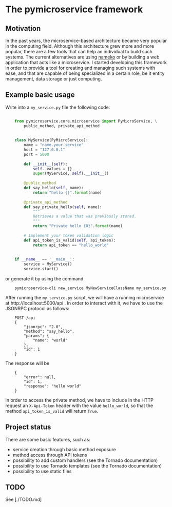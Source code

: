 The **pymicroservice** framework
================================

Motivation
----------

In the past years, the microservice-based architecture became very popular in the computing field. 
Although this architecture grew more and more popular, there are a few tools that can help an
individual to build such systems. The current alternatives are using [nameko](https://github.com/nameko/nameko) 
or by building a web application that acts like a microservice. I started developing this framework in order
to provide a tool for creating and managing such systems with ease, and that are capable of being specialized in
a certain role, be it entity management, data storage or just computing.

Example basic usage
-------------------
Write into a ``my_service.py`` file the following code:

```python

	from pymicroservice.core.microservice import PyMicroService, \
	    public_method, private_api_method
    
    
    class MyService(PyMicroService):
        name = "name.your.service"
        host = "127.0.0.1"
        port = 5000
    
        def __init__(self):
            self._values = {}
            super(MyService, self).__init__()
    
        @public_method
        def say_hello(self, name):
            return "hello {}".format(name)
    
        @private_api_method
        def say_private_hello(self, name):
            """
            Retrieves a value that was previously stored.
            """
            return "Private hello {0}".format(name)
    
        # Implement your token validation logic
        def api_token_is_valid(self, api_token):
            return api_token == "hello_world"
    
    
    if __name__ == '__main__':
        service = MyService()
        service.start()

```

or generate it by using the command
```
    pymicroservice-cli new_service MyNewServiceClassName my_service.py 
```

After running the ``my_service.py`` script, we will have a running microservice at
http://localhost:5000/api . In order to interact with it, we have to use
 the JSONRPC protocol as follows:
 
```
    POST /api
    {
        "jsonrpc": "2.0",
        "method": "say_hello",
        "params": {
            "name": "world"
        },
        "id": 1
    }
```

The response will be

```
    {
        "error": null,
        "id": 1,
        "response": "hello world"
    }
```

In order to access the private method, we have to include in the HTTP
request an ``X-Api-Token`` header with the value ``hello_world``, so that the
method ``api_token_is_valid`` will return ``True``.

Project status
--------------

There are some basic features, such as:

- service creation through basic method exposure
- method access through API tokens
- possibility to add custom handlers (see the Tornado documentation)
- possibility to use Tornado templates (see the Tornado documentation)
- possibility to use static files

TODO
----

See [./TODO.md]
